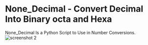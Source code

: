 # None_Decimal - Convert Decimal Into Binary octa and Hexa
None_Decimal Is a Python Script to Use in Number Conversions.
![screenshot 2](https://user-images.githubusercontent.com/41696274/49808119-cacf6c80-fd81-11e8-9d12-f21e846abd21.png)

